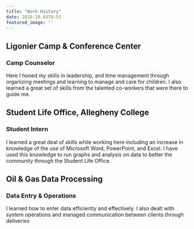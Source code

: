 ```yaml
---
title: "Work History"
date: 2018-10-03T8:53
featured_image: ''
---
```

## Ligonier Camp & Conference Center
### Camp Counselor
Here I honed my skills in leadership, and time management through organizing meetings and learning to manage and care for children. I also learned a great set of skills from the talented co-workers that were there to guide me.


## Student Life Office, Allegheny College
### Student Intern
I learned a great deal of skills while working here including an increase in knowledge of the use of Microsoft Word, PowerPoint, and Excel. I have used this knowledge to run graphs and analysis on data to better the community through the Student Life Office.


## Oil & Gas Data Processing
### Data Entry & Operations
I learned how to enter data efficiently and effectively. I also dealt with system operations and managed communication between clients through deliveries

